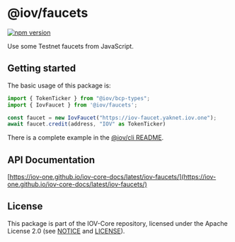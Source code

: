 # @iov/faucets

[![npm version](https://img.shields.io/npm/v/@iov/faucets.svg)](https://www.npmjs.com/package/@iov/faucets)

Use some Testnet faucets from JavaScript.

## Getting started

The basic usage of this package is:

```ts
import { TokenTicker } from "@iov/bcp-types";
import { IovFaucet } from '@iov/faucets';

const faucet = new IovFaucet("https://iov-faucet.yaknet.iov.one");
await faucet.credit(address, "IOV" as TokenTicker)
```

There is a complete example in the [@iov/cli README](https://github.com/iov-one/iov-core/blob/master/packages/iov-cli/README.md#faucet-usage).

## API Documentation

[https://iov-one.github.io/iov-core-docs/latest/iov-faucets/](https://iov-one.github.io/iov-core-docs/latest/iov-faucets/)

## License

This package is part of the IOV-Core repository, licensed under the Apache License 2.0
(see [NOTICE](https://github.com/iov-one/iov-core/blob/master/NOTICE) and [LICENSE](https://github.com/iov-one/iov-core/blob/master/LICENSE)).
